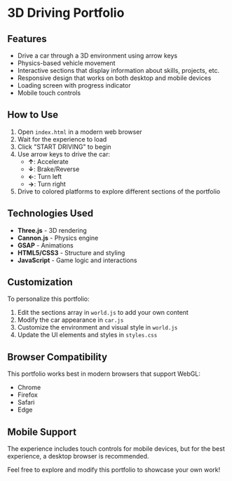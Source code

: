 # 3D Driving Portfolio

## Features

- Drive a car through a 3D environment using arrow keys
- Physics-based vehicle movement
- Interactive sections that display information about skills, projects, etc.
- Responsive design that works on both desktop and mobile devices
- Loading screen with progress indicator
- Mobile touch controls

## How to Use

1. Open `index.html` in a modern web browser
2. Wait for the experience to load
3. Click "START DRIVING" to begin
4. Use arrow keys to drive the car:
   - **↑**: Accelerate
   - **↓**: Brake/Reverse
   - **←**: Turn left
   - **→**: Turn right
5. Drive to colored platforms to explore different sections of the portfolio

## Technologies Used

- **Three.js** - 3D rendering
- **Cannon.js** - Physics engine
- **GSAP** - Animations
- **HTML5/CSS3** - Structure and styling
- **JavaScript** - Game logic and interactions

## Customization

To personalize this portfolio:

1. Edit the sections array in `world.js` to add your own content
2. Modify the car appearance in `car.js`
3. Customize the environment and visual style in `world.js`
4. Update the UI elements and styles in `styles.css`

## Browser Compatibility

This portfolio works best in modern browsers that support WebGL:
- Chrome
- Firefox
- Safari
- Edge

## Mobile Support

The experience includes touch controls for mobile devices, but for the best experience, a desktop browser is recommended.


Feel free to explore and modify this portfolio to showcase your own work! 